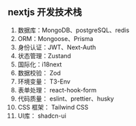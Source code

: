 ## nextjs 开发技术栈

1. 数据库：MongoDB、postgreSQL、redis
2. ORM：Mongoose、Prisma
3. 身份认证：JWT、Next-Auth
4. 状态管理：Zustand
5. 国际化：i18next
6. 数据校验： Zod
7. 环境变量： T3-Env
8. 表单处理： react-hook-form
9. 代码质量： eslint、prettier、husky
10. CSS 框架： Tailwind CSS
11. UI库： shadcn-ui
